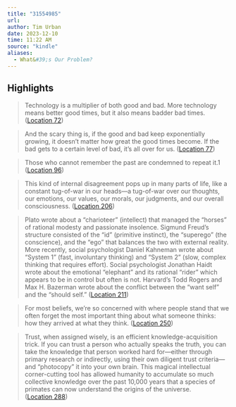 ```yaml
---
title: "31554985"
url:
author: Tim Urban
date: 2023-12-10
time: 11:22 AM
source: "kindle"
aliases:
  - What&#39;s Our Problem?
---
```

## Highlights
> Technology is a multiplier of both good and bad. More technology means better good times, but it also means badder bad times. ([Location 72](https://readwise.io/to_kindle?action=open&asin=B0BTJCTR58&location=72))

> And the scary thing is, if the good and bad keep exponentially growing, it doesn’t matter how great the good times become. If the bad gets to a certain level of bad, it’s all over for us. ([Location 77](https://readwise.io/to_kindle?action=open&asin=B0BTJCTR58&location=77))

> Those who cannot remember the past are condemned to repeat it.1 ([Location 96](https://readwise.io/to_kindle?action=open&asin=B0BTJCTR58&location=96))

> This kind of internal disagreement pops up in many parts of life, like a constant tug-of-war in our heads—a tug-of-war over our thoughts, our emotions, our values, our morals, our judgments, and our overall consciousness. ([Location 206](https://readwise.io/to_kindle?action=open&asin=B0BTJCTR58&location=206))

> Plato wrote about a “charioteer” (intellect) that managed the “horses” of rational modesty and passionate insolence. Sigmund Freud’s structure consisted of the “id” (primitive instinct), the “superego” (the conscience), and the “ego” that balances the two with external reality. More recently, social psychologist Daniel Kahneman wrote about “System 1” (fast, involuntary thinking) and “System 2” (slow, complex thinking that requires effort). Social psychologist Jonathan Haidt wrote about the emotional “elephant” and its rational “rider” which appears to be in control but often is not. Harvard’s Todd Rogers and Max H. Bazerman wrote about the conflict between the “want self” and the “should self.” ([Location 211](https://readwise.io/to_kindle?action=open&asin=B0BTJCTR58&location=211))

> For most beliefs, we’re so concerned with where people stand that we often forget the most important thing about what someone thinks: how they arrived at what they think. ([Location 250](https://readwise.io/to_kindle?action=open&asin=B0BTJCTR58&location=250))

> Trust, when assigned wisely, is an efficient knowledge-acquisition trick. If you can trust a person who actually speaks the truth, you can take the knowledge that person worked hard for—either through primary research or indirectly, using their own diligent trust criteria—and “photocopy” it into your own brain. This magical intellectual corner-cutting tool has allowed humanity to accumulate so much collective knowledge over the past 10,000 years that a species of primates can now understand the origins of the universe. ([Location 288](https://readwise.io/to_kindle?action=open&asin=B0BTJCTR58&location=288))